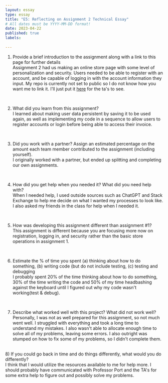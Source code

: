 ```yaml
---
layout: essay
type: essay
title: "E5: Reflecting on Assignment 2 Technical Essay"
# All dates must be YYYY-MM-DD format!
date: 2023-04-22
published: true
labels:
  
---
```


1) Provide a brief introduction to the assignment along with a link to this page for further details<br>
Assignment 2 had us making an online store page with some level of personalization and security. Users needed to be able to register with an account, and be capable of
logging in with the account information they input. My repo is currently not set to public so I do not know how you want me to link it. I'll just put it <a href="https://github.com/RaysAlpha/ITM352_S23_repo/tree/main/Tran_Dylan_Assignment2">here</a>
for the ta's to see.
<br>

2) What did you learn from this assignment?<br>
I learned about making user data persistent by saving it to be used again, as well as implementing my code in a sequence to allow users to register accounts or login
before being able to access their invoice.
<br>

3) Did you work with a partner? Assign an estimated percentage on the amount each team member contributed to the assignment (including yourself).<br>
I originally worked with a partner, but ended up splitting and completing our own assignments.
<br>

4) How did you get help when you needed it? What did you need help with?<br>
When I needed help, I used outside sources such as ChatGPT and Stack Exchange to help me decide on what I wanted my processes to look like. I also asked my friends in
the class for help when I needed it.
<br>

5) How was developing this assignment different than assignment #1?<br>
This assignment is different because you are focusing more now on registration, logging in, and security rather than the basic store operations in assignment 1.
<br>

6) Estimate the % of time you spent (a) thinking about how to do something, (b) writing code (but do not include testing, (c) testing and debugging<br>
I probably spent 20% of the time thinking about how to do something, 30% of the time writing the code and 50% of my time headbashing against the keyboard until I figured
out why my code wasn't working(test & debug).
<br>

7) Describe what worked well with this project? What did not work well?<br>
Personally, I was not as well prepared for this assignment, so not much went well. I struggled with everything and took a long time to understand my mistakes. I also
wasn't able to allocate enough time to solve all of my problems, leaving some errors. I also outright was stumped on how to fix some of my problems, so I didn't complete 
them.
<br>
8) If you could go back in time and do things differently, what would you do differently?<br>
I think that I would utilize the resources available to me for help more. I should probably have communicated with Professor Port and the TA's for some extra help to
figure out and possibly solve my problems.
